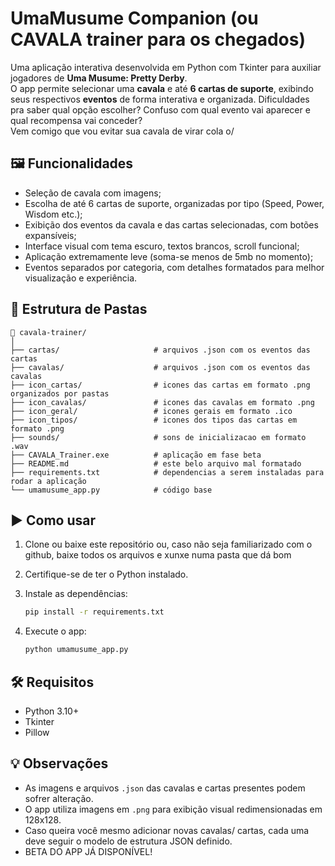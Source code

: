 # UmaMusume Companion (ou CAVALA trainer para os chegados)

Uma aplicação interativa desenvolvida em Python com Tkinter para auxiliar jogadores de **Uma Musume: Pretty Derby**.<br>
O app permite selecionar uma **cavala** e até **6 cartas de suporte**, exibindo seus respectivos **eventos** de forma interativa e organizada.
Dificuldades pra saber qual opção escolher? Confuso com qual evento vai aparecer e qual recompensa vai conceder? <br>
Vem comigo que vou evitar sua cavala de virar cola o/ 

## 🖼️ Funcionalidades
- Seleção de cavala com imagens;
- Escolha de até 6 cartas de suporte, organizadas por tipo (Speed, Power, Wisdom etc.);
- Exibição dos eventos da cavala e das cartas selecionadas, com botões expansíveis;
- Interface visual com tema escuro, textos brancos, scroll funcional;
- Aplicação extremamente leve (soma-se menos de 5mb no momento);
- Eventos separados por categoria, com detalhes formatados para melhor visualização e experiência. 

## 📁 Estrutura de Pastas

```
📁 cavala-trainer/
│
├── cartas/                     # arquivos .json com os eventos das cartas
├── cavalas/                    # arquivos .json com os eventos das cavalas                   
├── icon_cartas/                # icones das cartas em formato .png organizados por pastas
├── icon_cavalas/               # icones das cavalas em formato .png
├── icon_geral/                 # icones gerais em formato .ico
├── icon_tipos/                 # icones dos tipos das cartas em formato .png
├── sounds/                     # sons de inicializacao em formato .wav
├── CAVALA_Trainer.exe          # aplicação em fase beta
├── README.md                   # este belo arquivo mal formatado
├── requirements.txt            # dependencias a serem instaladas para rodar a aplicação
└── umamusume_app.py            # código base
```

## ▶️ Como usar
1. Clone ou baixe este repositório ou, caso não seja familiarizado com o github, baixe todos os arquivos e xunxe numa pasta que dá bom 
2. Certifique-se de ter o Python instalado.
3. Instale as dependências:

   ```bash
   pip install -r requirements.txt
   ```

4. Execute o app:
   ```bash
   python umamusume_app.py
   ```

## 🛠️ Requisitos
- Python 3.10+
- Tkinter
- Pillow

## 💡 Observações
- As imagens e arquivos `.json` das cavalas e cartas presentes podem sofrer alteração.
- O app utiliza imagens em `.png` para exibição visual redimensionadas em 128x128.
- Caso queira você mesmo adicionar novas cavalas/ cartas, cada uma deve seguir o modelo de estrutura JSON definido.
- BETA DO APP JÁ DISPONÍVEL! 
